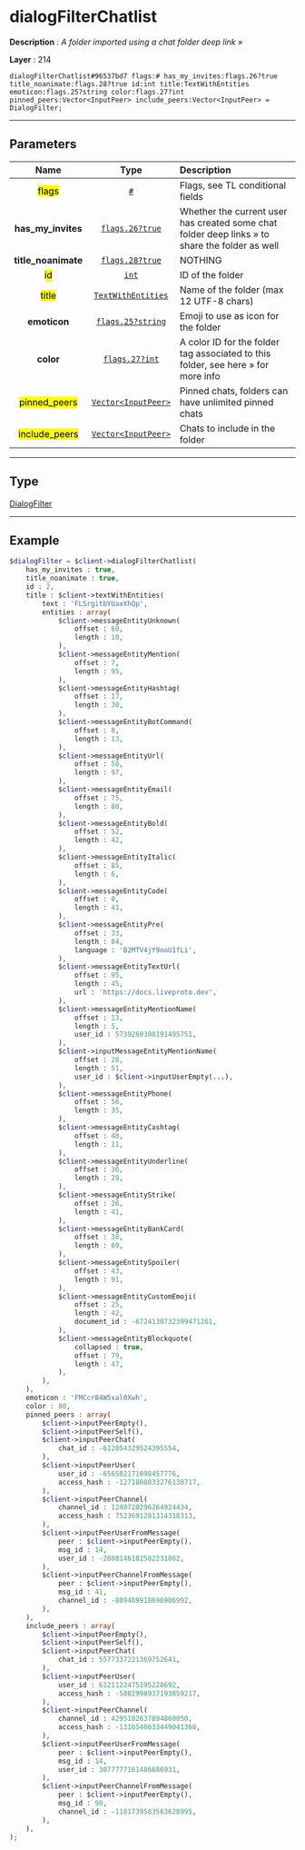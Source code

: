# dialogFilterChatlist

**Description** : *A folder imported using a chat folder deep link &raquo;*

**Layer** : 214

```tl
dialogFilterChatlist#96537bd7 flags:# has_my_invites:flags.26?true title_noanimate:flags.28?true id:int title:TextWithEntities emoticon:flags.25?string color:flags.27?int pinned_peers:Vector<InputPeer> include_peers:Vector<InputPeer> = DialogFilter;
```

---

## Parameters

| Name | Type | Description |
| :---: | :---: | :--- |
| <mark>flags</mark> | [`#`](type/#) | Flags, see TL conditional fields |
| **has_my_invites** | [`flags.26?true`](type/true) | Whether the current user has created some chat folder deep links » to share the folder as well |
| **title_noanimate** | [`flags.28?true`](type/true) | NOTHING |
| <mark>id</mark> | [`int`](type/int) | ID of the folder |
| <mark>title</mark> | [`TextWithEntities`](type/TextWithEntities) | Name of the folder (max 12 UTF-8 chars) |
| **emoticon** | [`flags.25?string`](type/string) | Emoji to use as icon for the folder |
| **color** | [`flags.27?int`](type/int) | A color ID for the folder tag associated to this folder, see here » for more info |
| <mark>pinned_peers</mark> | [`Vector<InputPeer>`](type/InputPeer) | Pinned chats, folders can have unlimited pinned chats |
| <mark>include_peers</mark> | [`Vector<InputPeer>`](type/InputPeer) | Chats to include in the folder |

---

## Type

[DialogFilter](type/DialogFilter)

---

## Example

```php
$dialogFilter = $client->dialogFilterChatlist(
	has_my_invites : true,
	title_noanimate : true,
	id : 2,
	title : $client->textWithEntities(
		text : 'FLSrgitbYUaxXhQp',
		entities : array(
			$client->messageEntityUnknown(
				offset : 60,
				length : 10,
			),
			$client->messageEntityMention(
				offset : 7,
				length : 95,
			),
			$client->messageEntityHashtag(
				offset : 17,
				length : 30,
			),
			$client->messageEntityBotCommand(
				offset : 8,
				length : 13,
			),
			$client->messageEntityUrl(
				offset : 58,
				length : 97,
			),
			$client->messageEntityEmail(
				offset : 75,
				length : 80,
			),
			$client->messageEntityBold(
				offset : 52,
				length : 42,
			),
			$client->messageEntityItalic(
				offset : 85,
				length : 6,
			),
			$client->messageEntityCode(
				offset : 0,
				length : 41,
			),
			$client->messageEntityPre(
				offset : 33,
				length : 84,
				language : 'B2MTV4jY9noU1fLi',
			),
			$client->messageEntityTextUrl(
				offset : 95,
				length : 45,
				url : 'https://docs.liveproto.dev',
			),
			$client->messageEntityMentionName(
				offset : 13,
				length : 5,
				user_id : 5739260308191495751,
			),
			$client->inputMessageEntityMentionName(
				offset : 28,
				length : 51,
				user_id : $client->inputUserEmpty(...),
			),
			$client->messageEntityPhone(
				offset : 56,
				length : 35,
			),
			$client->messageEntityCashtag(
				offset : 48,
				length : 11,
			),
			$client->messageEntityUnderline(
				offset : 36,
				length : 29,
			),
			$client->messageEntityStrike(
				offset : 26,
				length : 41,
			),
			$client->messageEntityBankCard(
				offset : 38,
				length : 69,
			),
			$client->messageEntitySpoiler(
				offset : 43,
				length : 91,
			),
			$client->messageEntityCustomEmoji(
				offset : 25,
				length : 42,
				document_id : -6724130732399471261,
			),
			$client->messageEntityBlockquote(
				collapsed : true,
				offset : 79,
				length : 47,
			),
		),
	),
	emoticon : 'FMCcr84W5xal0Xwh',
	color : 80,
	pinned_peers : array(
		$client->inputPeerEmpty(),
		$client->inputPeerSelf(),
		$client->inputPeerChat(
			chat_id : -612054329524395554,
		),
		$client->inputPeerUser(
			user_id : -656582171698457776,
			access_hash : -1271808833276130717,
		),
		$client->inputPeerChannel(
			channel_id : 1240720296264924434,
			access_hash : 7523691281314318313,
		),
		$client->inputPeerUserFromMessage(
			peer : $client->inputPeerEmpty(),
			msg_id : 14,
			user_id : -2808146182582231862,
		),
		$client->inputPeerChannelFromMessage(
			peer : $client->inputPeerEmpty(),
			msg_id : 41,
			channel_id : -809489918696906992,
		),
	),
	include_peers : array(
		$client->inputPeerEmpty(),
		$client->inputPeerSelf(),
		$client->inputPeerChat(
			chat_id : 5577337221369752641,
		),
		$client->inputPeerUser(
			user_id : 6121122475195228692,
			access_hash : -5802998937193859217,
		),
		$client->inputPeerChannel(
			channel_id : 4295182637894860050,
			access_hash : -1316540633449041368,
		),
		$client->inputPeerUserFromMessage(
			peer : $client->inputPeerEmpty(),
			msg_id : 14,
			user_id : 3077777161486686931,
		),
		$client->inputPeerChannelFromMessage(
			peer : $client->inputPeerEmpty(),
			msg_id : 90,
			channel_id : -1181739583563628995,
		),
	),
);
```